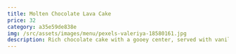 ```yaml
---
title: Molten Chocolate Lava Cake
price: 32
category: a35e59de838e
img: /src/assets/images/menu/pexels-valeriya-18580161.jpg
description: Rich chocolate cake with a gooey center, served with vanilla bean ice cream.
---
```

